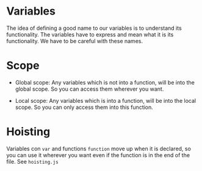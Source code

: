 # Variables

The idea of defining a good name to our variables is to understand its functionality. The variables have to express and mean what it is its functionality. We have to be careful with these names.

# Scope

- Global scope: Any variables which is not into a function, will be into the global scope. So you can access them wherever you want.

- Local scope: Any variables which is into a function, will be into the local scope. So you can only access them into this function.


# Hoisting

Variables con `var` and functions `function` move up when it is declared, so you can use it wherever you want even if the function is in the end of the file. See `hoisting.js`

<!-- Page 33 Functions -->